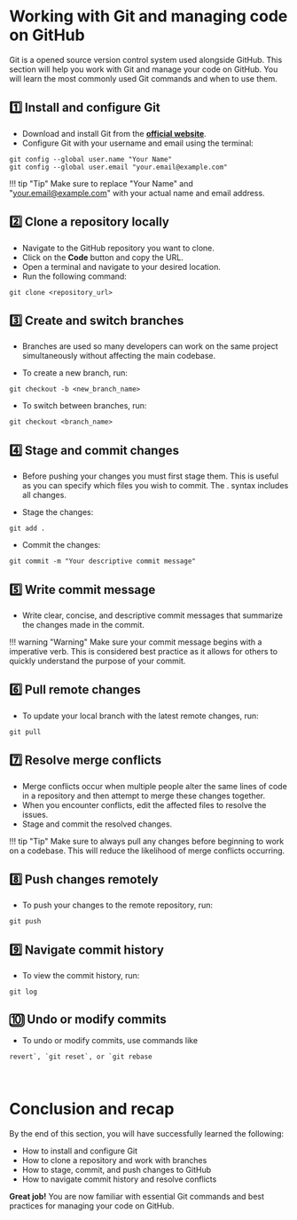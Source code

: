 # Working with Git and managing code on GitHub

Git is a opened source version control system used alongside GitHub. This section will help you work with Git and manage your code on GitHub. You will learn the most commonly used Git commands and when to use them.

## 1️⃣ Install and configure Git

- Download and install Git from the [**official website**](https://git-scm.com/downloads).
- Configure Git with your username and email using the terminal:

```git
git config --global user.name "Your Name"
git config --global user.email "your.email@example.com"
```

!!! tip "Tip"
Make sure to replace "Your Name" and "your.email@example.com" with your actual name and email address.

## 2️⃣ Clone a repository locally

- Navigate to the GitHub repository you want to clone.
- Click on the **Code** button and copy the URL.
- Open a terminal and navigate to your desired location.
- Run the following command:

```git
git clone <repository_url>
```

## 3️⃣ Create and switch branches

- Branches are used so many developers can work on the same project simultaneously without affecting the main codebase.

- To create a new branch, run:

```git
git checkout -b <new_branch_name>
```

- To switch between branches, run:

```git
git checkout <branch_name>
```

## 4️⃣ Stage and commit changes

- Before pushing your changes you must first stage them. This is useful as you can specify which files you wish to commit. The . syntax includes all changes.

- Stage the changes:

```git
git add .
```

- Commit the changes:

```git
git commit -m "Your descriptive commit message"
```

## 5️⃣ Write commit message

- Write clear, concise, and descriptive commit messages that summarize the changes made in the commit.

!!! warning "Warning"
Make sure your commit message begins with a imperative verb. This is considered best practice as it allows for others to quickly understand the purpose of your commit.

## 6️⃣ Pull remote changes

- To update your local branch with the latest remote changes, run:

```git
git pull
```

## 7️⃣ Resolve merge conflicts

- Merge conflicts occur when multiple people alter the same lines of code in a repository and then attempt to merge these changes together.
- When you encounter conflicts, edit the affected files to resolve the issues.
- Stage and commit the resolved changes.

!!! tip "Tip"
Make sure to always pull any changes before beginning to work on a codebase. This will reduce the likelihood of merge conflicts occurring.

## 8️⃣ Push changes remotely

- To push your changes to the remote repository, run:

```git
git push
```

## 9️⃣ Navigate commit history

- To view the commit history, run:

```git
git log
```

## 🔟 Undo or modify commits

- To undo or modify commits, use commands like

```git
revert`, `git reset`, or `git rebase
```

&nbsp;

# Conclusion and recap

By the end of this section, you will have successfully learned the following:

- How to install and configure Git
- How to clone a repository and work with branches
- How to stage, commit, and push changes to GitHub
- How to navigate commit history and resolve conflicts

**Great job!** You are now familiar with essential Git commands and best practices for managing your code on GitHub.
